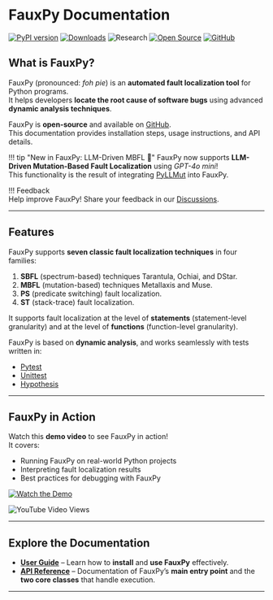 # FauxPy Documentation

[![PyPI version](https://badge.fury.io/py/fauxpy.svg)](https://badge.fury.io/py/fauxpy)
[![Downloads](https://static.pepy.tech/badge/fauxpy)](https://pepy.tech/project/fauxpy)
![Research](https://img.shields.io/badge/Research-Driven-lightgrey)
[![Open Source](https://img.shields.io/badge/Open%20Source-Yes-brightgreen)](https://github.com/atom-sw/fauxpy)
[![GitHub](https://img.shields.io/github/license/atom-sw/fauxpy)](https://github.com/atom-sw/fauxpy/blob/main/LICENSE)

## What is FauxPy?

FauxPy (pronounced: *foh pie*) is an **automated fault localization tool** for Python programs.  
It helps developers **locate the root cause of software bugs** using advanced **dynamic analysis techniques**.

FauxPy is **open-source** and available on [GitHub](https://github.com/atom-sw/fauxpy).  
This documentation provides installation steps, usage instructions, and API details.

!!! tip "New in FauxPy: LLM-Driven MBFL 🚀"
    FauxPy now supports **LLM-Driven Mutation-Based Fault 
    Localization** using *GPT-4o mini*!  
    This functionality is the result of 
    integrating [PyLLMut](https://pyllmut.readthedocs.io)
    into FauxPy.

!!! Feedback  
    Help improve FauxPy! Share your feedback in our [Discussions](https://github.com/mohrez86/fauxpy/discussions).

---

## Features  

FauxPy supports **seven classic fault localization techniques** in four families:

1.  **SBFL** (spectrum-based) techniques Tarantula, Ochiai, and DStar.
2.  **MBFL** (mutation-based) techniques Metallaxis and Muse.
3.  **PS** (predicate switching) fault localization.
4.  **ST** (stack-trace) fault localization.

It supports fault localization at the level of **statements**
(statement-level granularity) and at the level of **functions**
(function-level granularity).

FauxPy is based on **dynamic analysis**, and works seamlessly with tests written in:

- [Pytest](https://pytest.org)  
- [Unittest](https://docs.python.org/3/library/unittest.html)  
- [Hypothesis](https://hypothesis.works/)

---

## FauxPy in Action  

Watch this **demo video** to see FauxPy in action!  
It covers:

- Running FauxPy on real-world Python projects  
- Interpreting fault localization results  
- Best practices for debugging with FauxPy

[![Watch the Demo](https://img.youtube.com/vi/6ooPPiwd79g/0.jpg)](https://www.youtube.com/watch?v=6ooPPiwd79g)

![YouTube Video Views](https://img.shields.io/youtube/views/6ooPPiwd79g)

---

## Explore the Documentation  

- **[User Guide](user/install.md)** – Learn how to **install** and **use FauxPy** effectively.  
- **[API Reference](api/intro.md)** – Documentation of FauxPy’s **main entry point** and the **two core classes** that handle execution.

---
